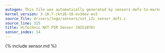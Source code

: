 ```yaml
---
autogen: This file was automatically generated by sensors-defs-to-markdown.py
kernel_version: 3.16.7-ckt26-10-ev3dev-ev3
source_file: drivers/lego/sensors/nxt_i2c_sensor_defs.c
source_line: 315
title: HiTechnic NXT PIR Sensor (NIS1070)
sensor_index: 14
---
```


{% include sensor.md %}
